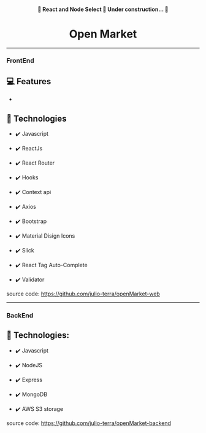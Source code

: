
<h4 align="center"> 
	🚧  React and Node Select 🚀 Under construction...  🚧
</h4>


<h1 align="center">
Open Market
</h1>

<hr>


### FrontEnd
## 💻 Features
-

## 🚀 Technologies

- ✔️ Javascript

- ✔️ ReactJs

- ✔️ React Router

- ✔️ Hooks

- ✔️ Context api

- ✔️ Axios

- ✔️ Bootstrap

- ✔️ Material Disign Icons

- ✔️ Slick

- ✔️ React Tag Auto-Complete

- ✔️ Validator


source code:
  https://github.com/julio-terra/openMarket-web
  
  
  <hr>
  
  
  ### BackEnd
## 🚀 Technologies:

- ✔️ Javascript

- ✔️ NodeJS
 
- ✔️ Express

- ✔️ MongoDB

- ✔️ AWS S3 storage

source code:
  https://github.com/julio-terra/openMarket-backend

